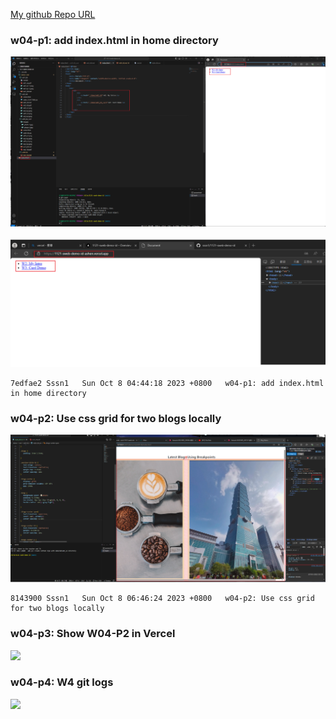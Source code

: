 [My github Repo URL](https://github.com/sssn1/1121-sweb-demo-id.git)

### w04-p1: add index.html in home directory
![](w04-p1-1.png)

![](w04-p1-2.png)
```
7edfae2 Sssn1   Sun Oct 8 04:44:18 2023 +0800   w04-p1: add index.html in home directory
```

### w04-p2: Use css grid for two blogs locally
![](w04-p2.png)
```
8143900 Sssn1   Sun Oct 8 06:46:24 2023 +0800   w04-p2: Use css grid for two blogs locally
```
### w04-p3: Show W04-P2 in Vercel
![](w04-p3.png)

### w04-p4: W4 git logs
![](w04-p4.png)